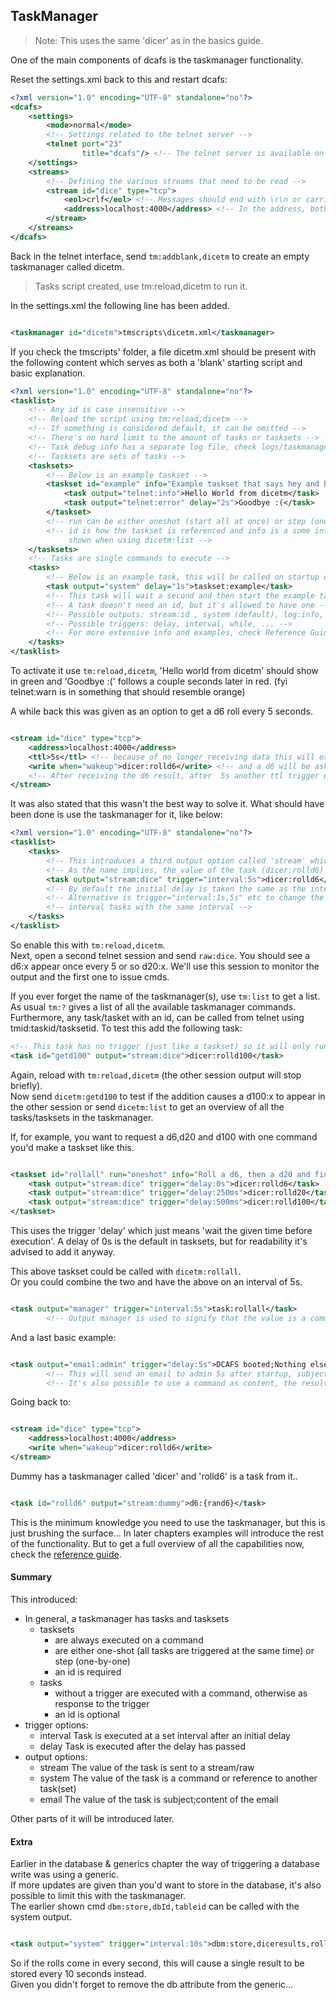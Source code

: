 ## TaskManager

> Note: This uses the same 'dicer' as in the basics guide.

One of the main components of dcafs is the taskmanager functionality.

Reset the settings.xml back to this and restart dcafs:

```xml
<?xml version="1.0" encoding="UTF-8" standalone="no"?>
<dcafs>
    <settings>
        <mode>normal</mode>
        <!-- Settings related to the telnet server -->
        <telnet port="23"
                title="dcafs"/> <!-- The telnet server is available on port 23 and the title presented is DAS-->
    </settings>
    <streams>
        <!-- Defining the various streams that need to be read -->
        <stream id="dice" type="tcp">
            <eol>crlf</eol> <!-- Messages should end with \r\n or carriage return + line feed -->
            <address>localhost:4000</address> <!-- In the address, both ipv4 and hostname are accepted IPv6 is wip -->
        </stream>
    </streams>
</dcafs>
```

Back in the telnet interface, send `tm:addblank,dicetm` to create an empty taskmanager called dicetm.
> Tasks script created, use tm:reload,dicetm to run it.

In the settings.xml the following line has been added.

```xml

<taskmanager id="dicetm">tmscripts\dicetm.xml</taskmanager>
```

If you check the tmscripts' folder, a file dicetm.xml should be present with the following content which serves as both
a
'blank' starting script and basic explanation.

```xml
<?xml version="1.0" encoding="UTF-8" standalone="no"?>
<tasklist>
    <!-- Any id is case insensitive -->
    <!-- Reload the script using tm:reload,dicetm -->
    <!-- If something is considered default, it can be omitted -->
    <!-- There's no hard limit to the amount of tasks or tasksets -->
    <!-- Task debug info has a separate log file, check logs/taskmanager.log -->
    <!-- Tasksets are sets of tasks -->
    <tasksets>
        <!-- Below is an example taskset -->
        <taskset id="example" info="Example taskset that says hey and bye" run="oneshot">
            <task output="telnet:info">Hello World from dicetm</task>
            <task output="telnet:error" delay="2s">Goodbye :(</task>
        </taskset>
        <!-- run can be either oneshot (start all at once) or step (one by one), default is oneshot -->
        <!-- id is how the taskset is referenced and info is a some info on what the taskset does, this will be 
             shown when using dicetm:list -->
    </tasksets>
    <!-- Tasks are single commands to execute -->
    <tasks>
        <!-- Below is an example task, this will be called on startup or if the script is reloaded -->
        <task output="system" delay="1s">taskset:example</task>
        <!-- This task will wait a second and then start the example taskset -->
        <!-- A task doesn't need an id, but it's allowed to have one -->
        <!-- Possible outputs: stream:id , system (default), log:info, email:ref, manager, telnet:info/warn/error -->
        <!-- Possible triggers: delay, interval, while, ... -->
        <!-- For more extensive info and examples, check Reference Guide - Taskmanager in the manual -->
    </tasks>
</tasklist>
```

To activate it use `tm:reload,dicetm`,  'Hello world from dicetm' should show in green and 'Goodbye :(' follows a
couple seconds later in red. (fyi telnet:warn is in something that should resemble orange)

A while back this was given as an option to get a d6 roll every 5 seconds.

````xml

<stream id="dice" type="tcp">
    <address>localhost:4000</address>
    <ttl>5s</ttl> <!-- because of no longer receiving data this will expire -->
    <write when="wakeup">dicer:rolld6</write> <!-- and a d6 will be asked because of the ttl -->
    <!-- After receiving the d6 result, after  5s another ttl trigger etc... -->
</stream>
````

It was also stated that this wasn't the best way to solve it.
What should have been done is use the taskmanager for it, like below:

```xml
<?xml version="1.0" encoding="UTF-8" standalone="no"?>
<tasklist>
    <tasks>
        <!-- This introduces a third output option called 'stream' which takes an id as secondary argument -->
        <!-- As the name implies, the value of the task (dicer:rolld6) will be send to the stream with id dice -->
        <task output="stream:dice" trigger="interval:5s">dicer:rolld6</task>
        <!-- By default the initial delay is taken the same as the interval, so the first run is 5 seconds after start -->
        <!-- Alternative is trigger="interval:1s,5s" etc to change the initial delay, main use would be spreading multiple -->
        <!-- interval tasks with the same interval -->
    </tasks>
</tasklist>
```

So enable this with `tm:reload,dicetm`.   
Next, open a second telnet session and send `raw:dice`. You should see a d6:x appear once every 5 or so d20:x. We'll use
this session to monitor the output and the first one to issue cmds.

If you ever forget the name of the taskmanager(s), use `tm:list` to get a list.
As usual `tm:?` gives a list of all the available taskmanager commands. Furthermore, any task/tasket with an id, can be
called from telnet using tmid:taskid/tasksetid.
To test this add the following task:

````xml
<!-- This task has no trigger (just like a taskset) so it will only run when called -->
<task id="getd100" output="stream:dice">dicer:rolld100</task>
````

Again, reload with `tm:reload,dicetm` (the other session output will stop briefly).  
Now send `dicetm:getd100` to test if the addition causes a d100:x to appear in the other session or send `dicetm:list`
to get
an overview of all the tasks/tasksets in the taskmanager.

If, for example, you want to request a d6,d20 and d100 with one command you'd make a taskset like this.

```xml

<taskset id="rollall" run="oneshot" info="Roll a d6, then a d20 and finally a d100">
    <task output="stream:dice" trigger="delay:0s">dicer:rolld6</task>
    <task output="stream:dice" trigger="delay:250ms">dicer:rolld20</task>
    <task output="stream:dice" trigger="delay:500ms">dicer:rolld100</task>
</taskset>
```

This uses the trigger 'delay' which just means 'wait the given time before execution'. A delay of 0s is
the default in tasksets, but for readability it's advised to add it anyway.

This above taskset could be called with `dicetm:rollall`.   
Or you could combine the two and have the above on an interval of 5s.

```xml

<task output="manager" trigger="interval:5s">task:rollall</task>
        <!-- Output manager is used to signify that the value is a command for the active taskmanager -->
````

And a last basic example:

````xml

<task output="email:admin" trigger="delay:5s">DCAFS booted;Nothing else to say...</task>
        <!-- This will send an email to admin 5s after startup, subject of the email is DCAFS booted and the content 'Nothing...' -->
        <!-- It's also possible to use a command as content, the result of that command (fe.st) will become the email content -->
````

Going back to:

````xml

<stream id="dice" type="tcp">
    <address>localhost:4000</address>
    <write when="wakeup">dicer:rolld6</write>
</stream>
````

Dummy has a taskmanager called 'dicer' and 'rolld6' is a task from it..

````xml

<task id="rolld6" output="stream:dummy">d6:{rand6}</task>
````

This is the minimum knowledge you need to use the taskmanager, but this is just brushing the surface...
In later chapters examples will introduce the rest of the functionality.
But to get a full overview of all the capabilities now, check the [reference guide](taskmanager).

#### Summary

This introduced:

* In general, a taskmanager has tasks and tasksets
    * tasksets
        * are always executed on a command
        * are either one-shot (all tasks are triggered at the same time) or step (one-by-one)
        * an id is required
    * tasks
        * without a trigger are executed with a command, otherwise as response to the trigger
        * an id is optional
* trigger options:
    * interval Task is executed at a set interval after an initial delay
    * delay Task is executed after the delay has passed
* output options:
    * stream The value of the task is sent to a stream/raw
    * system The value of the task is a command or reference to another task(set)
    * email The value of the task is subject;content of the email

Other parts of it will be introduced later.

#### Extra

Earlier in the database & generics chapter the way of triggering a database write was using a generic.  
If more updates are given than you'd want to store in the database, it's also possible to limit this with the
taskmanager.  
The earlier shown cmd `dbm:store,dbId,tableid` can be called with the system output.

````xml

<task output="system" trigger="interval:10s">dbm:store,diceresults,rolls</task>
````

So if the rolls come in every second, this will cause a single result to be stored every 10 seconds instead.  
Given you didn't forget to remove the db attribute from the generic...